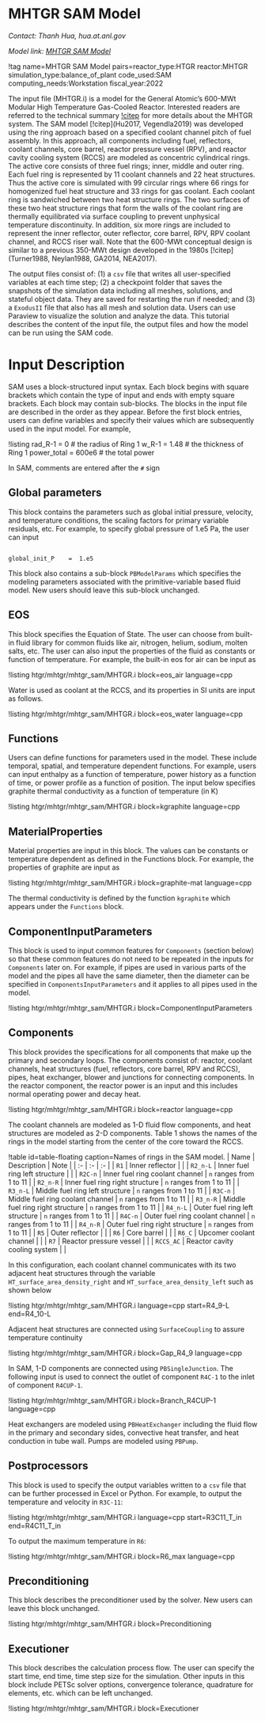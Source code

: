 # MHTGR SAM Model

*Contact: Thanh Hua, hua.at.anl.gov*

*Model link: [MHTGR SAM Model](https://github.com/idaholab/virtual_test_bed/tree/devel/htgr/mhtgr/mhtgr_sam)*

!tag name=MHTGR SAM Model pairs=reactor_type:HTGR
                       reactor:MHTGR
                       simulation_type:balance_of_plant
                       code_used:SAM
                       computing_needs:Workstation
                       fiscal_year:2022

The input file (MHTGR.i) is a model for the General Atomic’s 600-MWt Modular
High Temperature Gas-Cooled Reactor. Interested readers are referred
to the technical summary [!citep](Vollman2010) for more details about the
MHTGR system.
The SAM model [!citep](Hu2017, Vegendla2019)
was developed using the ring approach based on a specified coolant channel
pitch of fuel assembly. In this approach, all components including fuel,
reflectors, coolant channels, core barrel, reactor pressure vessel (RPV),
and reactor cavity cooling system (RCCS) are modeled as concentric cylindrical
rings.  The active core consists of three fuel rings; inner, middle and outer
ring. Each fuel ring is represented by 11 coolant channels and 22 heat
structures. Thus the active core is simulated with 99 circular rings where
66 rings for homogenized fuel heat structure and 33 rings for gas coolant.
Each coolant ring is sandwiched between two heat structure rings. The two
surfaces of these two heat structure rings that form the walls of the coolant
ring are thermally equilibrated via surface coupling to prevent unphysical
temperature discontinuity.  In addition, six more rings are included to
represent the inner reflector, outer reflector, core barrel, RPV, RPV coolant
channel, and RCCS riser wall.  Note that the 600-MWt conceptual design
is similar to a previous 350-MWt design developed
in the 1980s [!citep](Turner1988, Neylan1988, GA2014, NEA2017).

The output files consist of: (1) a `csv` file that writes all user-specified
variables at each time step; (2) a checkpoint folder that saves the
snapshots of the simulation data including all meshes, solutions, and
stateful object data. They are saved for restarting the run if needed;
and (3) a `ExodusII` file that also has all mesh and solution data. Users
can use Paraview to visualize the solution and analyze the data.
This tutorial describes the content of the input file, the output
files and how the model can be run using the SAM code.

# Input Description

SAM uses a block-structured input syntax. Each block begins with square
brackets which contain the type of input and ends with empty square
brackets. Each block may contain sub-blocks. The blocks in the input
file are described in the order as they appear.
Before the first block entries, users can define variables and specify
their values which are subsequently used in the input model.  For example,

!listing
rad_R-1		    =	0  		    # the radius of Ring 1
w_R-1		    =	1.48		# the thickness of Ring 1
power_total     =   600e6		# the total power


In SAM, comments are entered after the `#` sign

## Global parameters

This block contains the parameters such as global initial pressure,
velocity, and temperature conditions, the scaling factors for primary
variable residuals, etc.  For example, to specify global pressure
of 1.e5 Pa, the user can input

```language=bash

global_init_P	 = 	1.e5

```

This block also contains a sub-block `PBModelParams` which specifies
the modeling parameters associated with the primitive-variable based
fluid model. New users should leave this sub-block unchanged.

## EOS

This block specifies the Equation of State. The user can choose
from built-in fluid library for common fluids like air, nitrogen,
helium, sodium, molten salts, etc. The user can also input the
properties of the fluid as constants or function of temperature.
For example,  the built-in eos for air can be input as

!listing htgr/mhtgr/mhtgr_sam/MHTGR.i block=eos_air language=cpp

Water is used as coolant at the RCCS, and its properties
in SI units are input as follows.

!listing htgr/mhtgr/mhtgr_sam/MHTGR.i block=eos_water language=cpp

## Functions

Users can define functions for parameters used in the model.
These include temporal, spatial, and temperature dependent functions.
For example, users can input enthalpy as a function of temperature,
power history as a function of time, or power profile as a
function of position. The input below specifies graphite thermal
conductivity as a function of temperature (in K)

!listing htgr/mhtgr/mhtgr_sam/MHTGR.i block=kgraphite language=cpp

## MaterialProperties

Material properties are input in this block. The values
can be constants or temperature dependent as defined in
the Functions block. For example, the properties of graphite
are input as

!listing htgr/mhtgr/mhtgr_sam/MHTGR.i block=graphite-mat language=cpp

The thermal conductivity is defined by the function `kgraphite`
which appears under the `Functions` block.

## ComponentInputParameters

This block is used to input common features for `Components`
(section below) so that these common features do not need to
be repeated in the inputs for `Components` later on. For example,
if pipes are used in various parts of the model and the pipes
all have the same diameter, then the diameter can be specified
in `ComponentsInputParameters` and it applies to all pipes used
in the model.

!listing htgr/mhtgr/mhtgr_sam/MHTGR.i block=ComponentInputParameters

## Components

This block provides the specifications for all components
that make up the primary and secondary loops.  The components
consist of: reactor, coolant channels, heat structures (fuel,
reflectors, core barrel, RPV and RCCS), pipes, heat exchanger,
blower and junctions for connecting components. In the reactor
component, the reactor power is an input and this includes
normal operating power and decay heat.

!listing htgr/mhtgr/mhtgr_sam/MHTGR.i block=reactor language=cpp

The coolant channels are modeled as 1-D fluid flow components,
and heat structures are modeled as 2-D components. Table 1
shows the names of the rings in the model starting from
the center of the core toward the RCCS.

!table id=table-floating caption=Names of rings in the SAM model.
| Name | Description | Note  |
| :- | :- | :- |
| `R1` | Inner reflector |   |
| `R2_n-L` | Inner fuel ring left structure |   |
| `R2C-n` | Inner fuel ring coolant channel | `n` ranges from 1 to 11 |
| `R2_n-R` | Inner fuel ring right structure | `n` ranges from 1 to 11 |
| `R3_n-L` | Middle fuel ring left structure | `n` ranges from 1 to 11 |
| `R3C-n` | Middle fuel ring coolant channel | `n` ranges from 1 to 11 |
| `R3_n-R` | Middle fuel ring right structure | `n` ranges from 1 to 11 |
| `R4_n-L` | Outer fuel ring left structure | `n` ranges from 1 to 11 |
| `R4C-n` | Outer fuel ring coolant channel | `n` ranges from 1 to 11 |
| `R4_n-R` | Outer fuel ring right structure | `n` ranges from 1 to 11 |
| `R5` | Outer reflector |   |
| `R6` | Core barrel |   |
| `R6_C` | Upcomer coolant channel |   |
| `R7` | Reactor pressure vessel |   |
| `RCCS_AC` | Reactor cavity cooling system |   |

In this configuration, each coolant channel communicates with
its two adjacent heat structures through the variable
`HT_surface_area_density_right` and
`HT_surface_area_density_left` such as shown below

!listing htgr/mhtgr/mhtgr_sam/MHTGR.i language=cpp
        start=R4_9-L
        end=R4_10-L

Adjacent heat structures are connected using `SurfaceCoupling`
to assure temperature continuity

!listing htgr/mhtgr/mhtgr_sam/MHTGR.i block=Gap_R4_9 language=cpp

In SAM, 1-D components are connected using
`PBSingleJunction`.  The following input is
used to connect  the outlet of component `R4C-1` to
the inlet of component `R4CUP-1`.

!listing htgr/mhtgr/mhtgr_sam/MHTGR.i block=Branch_R4CUP-1 language=cpp

Heat exchangers are modeled using `PBHeatExchanger` including the
fluid flow in the primary and secondary sides, convective heat transfer,
and heat conduction in tube wall.  Pumps are modeled using `PBPump`.

## Postprocessors

This block is used to specify the output variables written
to a `csv` file that can be further processed in Excel or Python.
For example, to output the temperature and velocity in `R3C-11`:

!listing htgr/mhtgr/mhtgr_sam/MHTGR.i language=cpp
        start=R3C11_T_in
        end=R4C11_T_in

To output the maximum temperature in `R6`:

!listing htgr/mhtgr/mhtgr_sam/MHTGR.i block=R6_max language=cpp

## Preconditioning

This block describes the preconditioner used by the solver.
New users can leave this block unchanged.

!listing htgr/mhtgr/mhtgr_sam/MHTGR.i block=Preconditioning

## Executioner

This block describes the calculation process flow. The user can specify
the start time, end time, time step size for the simulation. Other inputs
in this block include PETSc solver options, convergence tolerance,
quadrature for elements, etc. which can be left unchanged.

!listing htgr/mhtgr/mhtgr_sam/MHTGR.i block=Executioner
